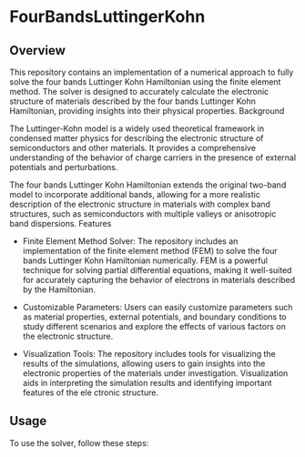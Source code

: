 # FourBandsLuttingerKohn

## Overview

This repository contains an implementation of a numerical approach to fully solve the four bands Luttinger Kohn Hamiltonian using the finite element method. The solver is designed to accurately calculate the electronic structure of materials described by the four bands Luttinger Kohn Hamiltonian, providing insights into their physical properties.
Background

The Luttinger-Kohn model is a widely used theoretical framework in condensed matter physics for describing the electronic structure of semiconductors and other materials. It provides a comprehensive understanding of the behavior of charge carriers in the presence of external potentials and perturbations.

The four bands Luttinger Kohn Hamiltonian extends the original two-band model to incorporate additional bands, allowing for a more realistic description of the electronic structure in materials with complex band structures, such as semiconductors with multiple valleys or anisotropic band dispersions.
Features

* Finite Element Method Solver: The repository includes an implementation of the finite element method (FEM) to solve the four bands Luttinger Kohn Hamiltonian numerically. FEM is a powerful technique for solving partial differential equations, making it well-suited for accurately capturing the behavior of electrons in materials described by the Hamiltonian.

* Customizable Parameters: Users can easily customize parameters such as material properties, external potentials, and boundary conditions to study different scenarios and explore the effects of various factors on the electronic structure.

* Visualization Tools: The repository includes tools for visualizing the results of the simulations, allowing users to gain insights into the electronic properties of the materials under investigation. Visualization aids in interpreting the simulation results and identifying important features of the ele ctronic structure.

## Usage

To use the solver, follow these steps:
